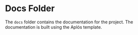 # Docs Folder

The `docs` folder contains the documentation for the project. The documentation is built using the Aplós template.


